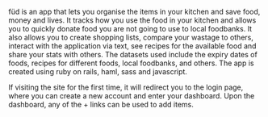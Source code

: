 füd is an app that lets you organise the items in your kitchen and save food, money and lives. It tracks how you use the food in your kitchen and allows you to quickly donate food you are not going to use to local foodbanks. It also allows you to create shopping lists, compare your wastage to others, interact with the application via text, see recipes for the available food and share your stats with others. The datasets used include the expiry dates of foods, recipes for different foods, local foodbanks, and others. The app is created using ruby on rails, haml, sass and javascript.

If visiting the site for the first time, it will redirect you to the login page, where you can create a new account and enter your dashboard.
Upon the dashboard, any of the + links can be used to add items.
